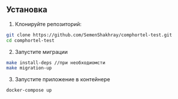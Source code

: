 
## Установка

1. Клонируйте репозиторий:

```bash
git clone https://github.com/SemenShakhray/comphortel-test.git
cd comphortel-test
```

2. Запустите миграции

```bash
make install-deps //при необходиомсти
make migration-up
```

3. Запустите приложение в контейнере

```bash
docker-compose up
```

